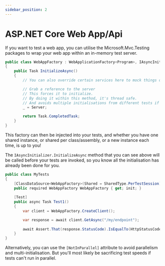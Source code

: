 ```yaml
---
sidebar_position: 2
---
```


# ASP.NET Core Web App/Api

If you want to test a web app, you can utilise the Microsoft.Mvc.Testing packages to wrap your web app within an in-memory test server.

```csharp
public class WebAppFactory : WebApplicationFactory<Program>, IAsyncInitializer
{
    public Task InitializeAsync()
    {
        // You can also override certain services here to mock things out

        // Grab a reference to the server
        // This forces it to initialize.
        // By doing it within this method, it's thread safe.
        // And avoids multiple initialisations from different tests if parallelisation is switched on
        _ = Server;

        return Task.CompletedTask;
    }
}
```

This factory can then be injected into your tests, and whether you have one shared instance, or shared per class/assembly, or a new instance each time, is up to you!

The `IAsyncInitializer.InitializeAsync` method that you can see above will be called before your tests are invoked, so you know all the initialisation has already been done for you.

```csharp
public class MyTests
{
    [ClassDataSource<WebAppFactory>(Shared = SharedType.PerTestSession)]
    public required WebAppFactory WebAppFactory { get; init; }
    
    [Test]
    public async Task Test1()
    {
        var client = WebAppFactory.CreateClient();

        var response = await client.GetAsync("/my/endpoint");
        
        await Assert.That(response.StatusCode).IsEqualTo(HttpStatusCode.OK);
    }
}
```

Alternatively, you can use the `[NotInParallel]` attribute to avoid parallelism and multi-initialisation. But you'll most likely be sacrificing test speeds if tests can't run in parallel.